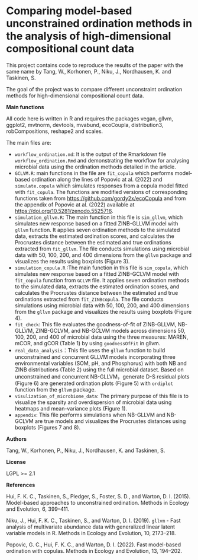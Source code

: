 # **Comparing model-based unconstrained ordination methods in the analysis of high-dimensional compositional count data**

This project contains code to reproduce the results of the paper with the same name by Tang, W., Korhonen, P., Niku, J., Nordhausen, K. and Taskinen, S.

The goal of the project was to compare different unconstraint ordination methods for high-dimensional compositional count data.

**Main functions**

All code here is written in R and requires the packages vegan, gllvm, ggplot2, mvtnorm, devtools, mvabund, ecoCoupla, distribution3, robCompositions, reshape2 and scales.

The main files are:

- `workflow_ordination.md`: It is the output of the Rmarkdown file `workflow_ordination.Rmd` and demonstrating the workflow for analysing microbial data using the ordination methods detailed in the article.
- `GCLVM.R`: main functions in the file are `fit_copula` which performs model-based ordination along the lines of Popovic at al. (2022) and `simulate.copula` which simulates responses from a copula model fitted with `fit_copula`. The functions are modified versions of corresponding functions taken from https://github.com/gordy2x/ecoCopula and from the appendix of Popovic at al. (2022) available at https://doi.org/10.5281/zenodo.5525716.
- `simulation_gllvm.R`: The main function in this file is `sim_gllvm`, which simulates new response based on a fitted ZINB-GLLVM model with `gllvm` function. It applies seven ordination methods to the simulated data, extracts the estimated ordination scores, and calculates the Procrustes distance between the estimated and true ordinations extracted from `fit_gllvm`. The file conducts simulations using microbial data with 50, 100, 200, and 400 dimensions from the `gllvm` package and visualizes the results using boxplots (Figure 3).
- `simulation_copula.R` :The main function in this file is `sim_copula`, which simulates new response based on a fitted ZINB-GCLVM model with `fit_copula` function from `GCLVM` file. It applies seven ordination methods to the simulated data, extracts the estimated ordination scores, and calculates the Procrustes distance between the estimated and true ordinations extracted from `fit_ZINBcopula`. The file conducts simulations using microbial data with 50, 100, 200, and 400 dimensions from the `gllvm` package and visualizes the results using boxplots (Figure 4).
- `fit_check`: This file evaluates the goodness-of-fit of ZINB-GLLVM, NB-GLLVM, ZINB-GCLVM, and NB-GCLVM models across dimensions 50, 100, 200, and 400 of microbial data using the three measures: MAREN, mCOR, and gCOR (Table 1) by using `goodnessOfFit` in gllvm.
- `real_data_analysis`：This file uses the `gllvm` function to build unconstrained and concurrent GLLVM models incorporating three environmental variables (SOM, pH, and Phosphorus) with both NB and ZINB distributions (Table 2) using the full microbial dataset. Based on unconstrained and concurrent NB-GLLVM，generate D-S residual plots (Figure 6) are generated ordination plots (Figure 5) with `ordiplot` function from the `gllvm` package.
- `visulization_of_microbiome_data`: The primary purpose of this file is to visualize the sparsity and overdispersion of microbial data using heatmaps and mean-variance plots (Figure 1).
- `appendix`: This file performs simulations when NB-GLLVM and NB-GCLVM are true models and visualizes the Procrustes distances using boxplots (Figures 7 and 8).

**Authors**

Tang, W., Korhonen, P., Niku, J., Nordhausen, K. and Taskinen, S.

**License**

LGPL >= 2.1

**References**

Hui, F. K. C., Taskinen, S., Pledger, S., Foster, S. D., and Warton, D. I. (2015). Model-based approaches to unconstrained ordination. Methods in Ecology and Evolution, 6, 399–411.

Niku, J., Hui, F. K. C., Taskinen, S., and Warton, D. I. (2019). `gllvm` - Fast analysis of multivariate abundance data with generalized linear latent variable models in R. Methods in Ecology and Evolution, 10, 2173–218. 

Popovic, G. C., Hui, F. K. C., and Warton, D. I. (2022). Fast model-based ordination with copulas. Methods in Ecology and Evolution, 13, 194–202.


